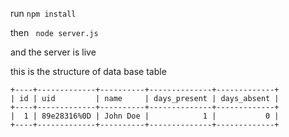 run 
```npm install   ```

then 
  ``` node server.js```


and the server is live 

this is the structure of data base table 
```
+----+-------------+----------+--------------+-------------+
| id | uid         | name     | days_present | days_absent |
+----+-------------+----------+--------------+-------------+
|  1 | 89e28316%0D | John Doe |            1 |           0 |
+----+-------------+----------+--------------+-------------+
```
